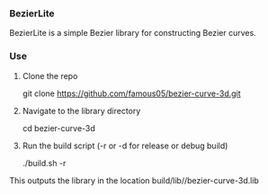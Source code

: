 ### BezierLite
BezierLite is a simple Bezier library for constructing Bezier curves.

### Use

1. Clone the repo

	git clone https://github.com/famous05/bezier-curve-3d.git

2. Navigate to the library directory

	cd bezier-curve-3d

3. Run the build script (-r or -d for release or debug build)

   ./build.sh -r

This outputs the library in the location build/lib/<build-type>/bezier-curve-3d.lib

